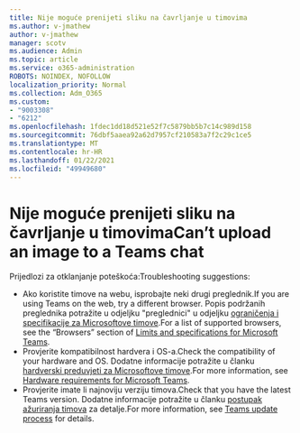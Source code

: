```yaml
---
title: Nije moguće prenijeti sliku na čavrljanje u timovima
ms.author: v-jmathew
author: v-jmathew
manager: scotv
ms.audience: Admin
ms.topic: article
ms.service: o365-administration
ROBOTS: NOINDEX, NOFOLLOW
localization_priority: Normal
ms.collection: Adm_O365
ms.custom:
- "9003308"
- "6212"
ms.openlocfilehash: 1fdec1dd18d521e52f7c5879bb5b7c14c989d158
ms.sourcegitcommit: 76dbf5aaea92a62d7957cf210583a7f2c29c1ce5
ms.translationtype: MT
ms.contentlocale: hr-HR
ms.lasthandoff: 01/22/2021
ms.locfileid: "49949680"
---
```

# <a name="cant-upload-an-image-to-a-teams-chat"></a><span data-ttu-id="c4730-102">Nije moguće prenijeti sliku na čavrljanje u timovima</span><span class="sxs-lookup"><span data-stu-id="c4730-102">Can’t upload an image to a Teams chat</span></span>

<span data-ttu-id="c4730-103">Prijedlozi za otklanjanje poteškoća:</span><span class="sxs-lookup"><span data-stu-id="c4730-103">Troubleshooting suggestions:</span></span>

- <span data-ttu-id="c4730-104">Ako koristite timove na webu, isprobajte neki drugi preglednik.</span><span class="sxs-lookup"><span data-stu-id="c4730-104">If you are using Teams on the web, try a different browser.</span></span> <span data-ttu-id="c4730-105">Popis podržanih preglednika potražite u odjeljku "preglednici" u odjeljku [ograničenja i specifikacije za Microsoftove timove](https://docs.microsoft.com/microsoftteams/limits-specifications-teams).</span><span class="sxs-lookup"><span data-stu-id="c4730-105">For a list of supported browsers, see the “Browsers” section of [Limits and specifications for Microsoft Teams](https://docs.microsoft.com/microsoftteams/limits-specifications-teams).</span></span>
- <span data-ttu-id="c4730-106">Provjerite kompatibilnost hardvera i OS-a.</span><span class="sxs-lookup"><span data-stu-id="c4730-106">Check the compatibility of your hardware and OS.</span></span> <span data-ttu-id="c4730-107">Dodatne informacije potražite u članku [hardverski preduvjeti za Microsoftove timove](https://docs.microsoft.com/microsoftteams/hardware-requirements-for-the-teams-app).</span><span class="sxs-lookup"><span data-stu-id="c4730-107">For more information, see [Hardware requirements for Microsoft Teams](https://docs.microsoft.com/microsoftteams/hardware-requirements-for-the-teams-app).</span></span>
- <span data-ttu-id="c4730-108">Provjerite imate li najnoviju verziju timova.</span><span class="sxs-lookup"><span data-stu-id="c4730-108">Check that you have the latest Teams version.</span></span> <span data-ttu-id="c4730-109">Dodatne informacije potražite u članku [postupak ažuriranja timova](https://docs.microsoft.com/microsoftteams/teams-client-update) za detalje.</span><span class="sxs-lookup"><span data-stu-id="c4730-109">For more information, see [Teams update process](https://docs.microsoft.com/microsoftteams/teams-client-update) for details.</span></span>
